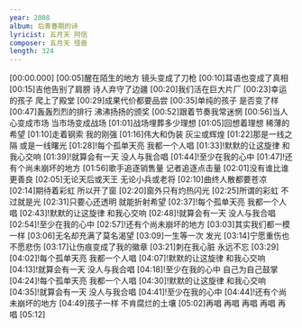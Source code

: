```yaml
---
year: 2008
album: 后青春期的诗
lyricist: 五月天 阿信
composer: 五月天 怪兽
length: 324
---
```

[00:00.000]
[00:05]醒在陌生的地方 镜头变成了刀枪
[00:10]耳语也变成了真相
[00:15]吉他告别了肩膀 诗人弃守了边疆
[00:20]我们活在巨大片厂
[00:23]幸运的孩子 爬上了殿堂
[00:29]成果代价都要品尝
[00:35]单纯的孩子 是否变了样
[00:47]轰轰烈烈的排行 沸沸扬扬的颁奖
[00:52]跟着节奏我常迷惘
[00:56]当人心变成市场 当市场变成战场
[01:01]战场埋葬多少理想
[01:05]回想着理想 稀薄的希望
[01:10]走着钢索 我的刚强
[01:16]伟大和伪装 灰尘或辉煌
[01:22]那是一线之隔 或是一线曙光
[01:28]!每个孤单天亮 我都一个人唱
[01:33]!默默的让这旋律 和我心交响
[01:39]!就算会有一天 没人与我合唱
[01:44]!至少在我的心中
[01:47]!还有个尚未崩坏的地方
[01:56]歌手追逐销售量 记者追逐点击量
[02:01]没有谁比谁更善良
[02:05]无论天后或天王 无论小兵或老将
[02:10]曲终人散都要苍凉
[02:14]期待着彩虹 所以开了窗
[02:20]窗外只有灼热闪光
[02:25]所谓的彩虹 不过就是光
[02:31]只要心还透明 就能折射希望
[02:37]!每个孤单天亮 我都一个人唱
[02:43]!默默的让这旋律 和我心交响
[02:48]!就算会有一天 没人与我合唱
[02:54]!至少在我的心中
[02:57]!还有个尚未崩坏的地方
[03:03]其实我们都一模一样
[03:06]无名却充满了莫名渴望
[03:09]一生等一次 发光
[03:14]宁愿重伤也不愿悲伤
[03:17]让伤痕变成了我的徽章
[03:21]刺在我心脏 永远不忘
[03:29]
[04:02]!每个孤单天亮 我都一个人唱
[04:07]!默默的让这旋律 和我心交响
[04:13]!就算会有一天 没人与我合唱
[04:18]!至少在我的心中 自己为自己鼓掌
[04:24]!每个孤单天亮 我都一个人唱
[04:30]!默默的让这旋律 和我心交响
[04:35]!就算会有一天 没人与我合唱
[04:41]!至少在我的心中
[04:44]!还有个尚未崩坏的地方
[04:49]孩子一样 不肯腐烂的土壤
[05:02]再唱 再唱 再唱 再唱 再唱
[05:12]